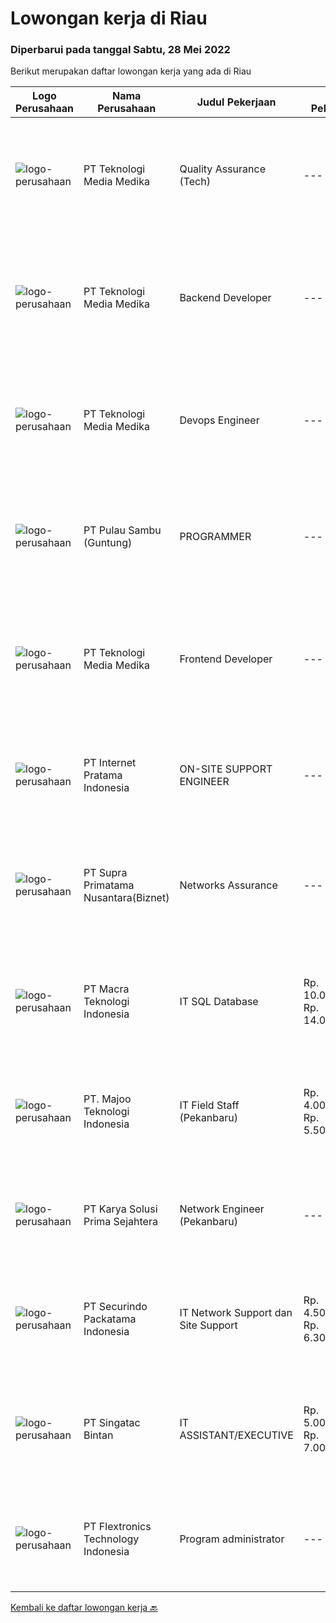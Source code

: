 
  # Lowongan kerja di Riau

  ### Diperbarui pada tanggal Sabtu, 28 Mei 2022

  Berikut merupakan daftar lowongan kerja yang ada di Riau

  |Logo Perusahaan | Nama Perusahaan | Judul Pekerjaan | Gaji Pekerjaan | Lokasi | Deskripsi | Tanggal diunggah | Pranala |
  | -------------- | --------------- | --------------- | --------- | --------- | -------------- | ------- | ----------- |
  |![logo-perusahaan](https://image-service-cdn.seek.com.au/693e277442a7279322b3a21765b4c571aafeead9/ee4dce1061f3f616224767ad58cb2fc751b8d2dc)|PT Teknologi Media Medika|Quality Assurance (Tech)|---|Pekanbaru|Kualifikasi: Kemampuan analisa dan pemecahan masalah yang sangat baik Pengalaman dalam melakukan pengujian aplikasi android, aplikasi iOS, aplikasi...|Jumat, 27 Mei 2022|https://www.jobstreet.co.id/id/job/quality-assurance-tech-3880359?token=0~f491f05c-fe3c-4b40-8471-69ad379e1fef&sectionRank=1&jobId=jobstreet-id-job-3880359|
|![logo-perusahaan](https://image-service-cdn.seek.com.au/c2a52d685b8463bd80621ce3a68f3421e0eee211/ee4dce1061f3f616224767ad58cb2fc751b8d2dc)|PT Teknologi Media Medika|Backend Developer|---|Pekanbaru|Kualifikasi: Pengalaman sebagai backend developer minimal 1 tahun  Pemahaman mendalam tentang pengembangan web Pengalaman menggunakan bahasa...|Jumat, 27 Mei 2022|https://www.jobstreet.co.id/id/job/backend-developer-3880339?token=0~f491f05c-fe3c-4b40-8471-69ad379e1fef&sectionRank=2&jobId=jobstreet-id-job-3880339|
|![logo-perusahaan](https://image-service-cdn.seek.com.au/c2a52d685b8463bd80621ce3a68f3421e0eee211/ee4dce1061f3f616224767ad58cb2fc751b8d2dc)|PT Teknologi Media Medika|Devops Engineer|---|Pekanbaru|Kualifikasi Memiliki pengetahuan mengenai konsep DevOps Memahami cara menggunakan tool automasi seperti Jenkins Mengerti cara menggunakan version...|Jumat, 27 Mei 2022|https://www.jobstreet.co.id/id/job/devops-engineer-3880312?token=0~f491f05c-fe3c-4b40-8471-69ad379e1fef&sectionRank=3&jobId=jobstreet-id-job-3880312|
|![logo-perusahaan](https://image-service-cdn.seek.com.au/b4834b31e6fda38fbdb9fa2a1e32f1276de1d8be/ee4dce1061f3f616224767ad58cb2fc751b8d2dc)|PT Pulau Sambu (Guntung)|PROGRAMMER|---|Riau|Mengatur proses pengembangan software mulai dari konsep hingga pengiriman Menjaga dan meningkatkan pengerjaan software Mengatur siklus awal sampai...|Jumat, 27 Mei 2022|https://www.jobstreet.co.id/id/job/programmer-3897963?token=0~f491f05c-fe3c-4b40-8471-69ad379e1fef&sectionRank=4&jobId=jobstreet-id-job-3897963|
|![logo-perusahaan](https://image-service-cdn.seek.com.au/c2a52d685b8463bd80621ce3a68f3421e0eee211/ee4dce1061f3f616224767ad58cb2fc751b8d2dc)|PT Teknologi Media Medika|Frontend Developer|---|Pekanbaru|Job Requirements Pengalaman menggunakan React/Redux, JavaScript, dan React.JS Familiar menggunakan HTML dan CSS3 Pengalaman dalam membuat clean code...|Jumat, 27 Mei 2022|https://www.jobstreet.co.id/id/job/frontend-developer-3880295?token=0~f491f05c-fe3c-4b40-8471-69ad379e1fef&sectionRank=5&jobId=jobstreet-id-job-3880295|
|![logo-perusahaan](https://image-service-cdn.seek.com.au/0e0c0515a811963918206848c433cfb044ac410c/ee4dce1061f3f616224767ad58cb2fc751b8d2dc)|PT Internet Pratama Indonesia|ON-SITE SUPPORT ENGINEER|---|Riau|URGENTLY REQUIRED ( able to join soon ) Location: Duri Dumai - Riau Job : Helpdesk Officer for Oil and Gas Company Specification : Bachelor Degree of...|Senin, 23 Mei 2022|https://www.jobstreet.co.id/id/job/on-site-support-engineer-3893366?token=0~f491f05c-fe3c-4b40-8471-69ad379e1fef&sectionRank=6&jobId=jobstreet-id-job-3893366|
|![logo-perusahaan](https://image-service-cdn.seek.com.au/1033d36f751f076cfdd637ed0acbcbf8508866ec/ee4dce1061f3f616224767ad58cb2fc751b8d2dc)|PT Supra Primatama Nusantara(Biznet)|Networks Assurance|---|Jakarta Raya|Tanggung Jawab:  Melakukan Audit &amp; Commissioning jaringan Fiber Optic (FTTx GPON, and Metro Ethernet) Memastikan pembangunan jaringan fiber optik...|Senin, 23 Mei 2022|https://www.jobstreet.co.id/id/job/networks-assurance-3893018?token=0~f491f05c-fe3c-4b40-8471-69ad379e1fef&sectionRank=7&jobId=jobstreet-id-job-3893018|
|![logo-perusahaan](https://image-service-cdn.seek.com.au/ab3c74a170a52416de56958eda35d885d8dfff13/ee4dce1061f3f616224767ad58cb2fc751b8d2dc)|PT Macra Teknologi Indonesia|IT SQL Database|Rp. 10.000.000-Rp. 14.000.000|Riau|Requirements:1. Minimum 5-10 years as senior IT Technical Lead in banking/fintech industries2. have experience / knowledge in internet banking project...|Kamis, 12 Mei 2022|https://www.jobstreet.co.id/id/job/it-sql-database-3881003?token=0~f491f05c-fe3c-4b40-8471-69ad379e1fef&sectionRank=8&jobId=jobstreet-id-job-3881003|
|![logo-perusahaan](https://image-service-cdn.seek.com.au/2a2c8a948d223cf92abbc34c9b4e6cee325386db/ee4dce1061f3f616224767ad58cb2fc751b8d2dc)|PT. Majoo Teknologi Indonesia|IT Field Staff (Pekanbaru)|Rp. 4.000.000-Rp. 5.500.000|Pekanbaru|Melakukan instalasi beserta pengaturan software dan hardware majoo. Memberikan edukasi (training) kepada staff / manager/ owner mengenai cara...|Senin, 09 Mei 2022|https://www.jobstreet.co.id/id/job/it-field-staff-pekanbaru-3873601?token=0~f491f05c-fe3c-4b40-8471-69ad379e1fef&sectionRank=9&jobId=jobstreet-id-job-3873601|
|![logo-perusahaan](https://image-service-cdn.seek.com.au/bb0f2c313297f2db3d497466b95d7da85644edc0/ee4dce1061f3f616224767ad58cb2fc751b8d2dc)|PT Karya Solusi Prima Sejahtera|Network Engineer (Pekanbaru)|---|Pekanbaru|Kualifikasi: Usia maksimal 27 tahun Pendidikan minimal D3/S1 jurusan Teknik Telekomunikasi Memahami konsep OSI layer &amp; protokol komunikasi data...|Rabu, 11 Mei 2022|https://www.jobstreet.co.id/id/job/network-engineer-pekanbaru-3879371?token=0~f491f05c-fe3c-4b40-8471-69ad379e1fef&sectionRank=10&jobId=jobstreet-id-job-3879371|
|![logo-perusahaan](https://image-service-cdn.seek.com.au/a7ab5195f9eb25783d12ffcaa821f595e4b67b3c/ee4dce1061f3f616224767ad58cb2fc751b8d2dc)|PT Securindo Packatama Indonesia|IT Network Support dan Site Support|Rp. 4.500.000-Rp. 6.300.000|Jakarta Pusat|Tugas Pekerjaan : Survey ke lokasi-lokasi utk kebutuhan jaringan kabel data dan komputerisasi Membuat, mengajukan topologi network dan kebutuhan...|Senin, 09 Mei 2022|https://www.jobstreet.co.id/id/job/it-network-support-dan-site-support-3873745?token=0~f491f05c-fe3c-4b40-8471-69ad379e1fef&sectionRank=11&jobId=jobstreet-id-job-3873745|
|![logo-perusahaan](https://i.ibb.co/sqvTCh9/112815900-stock-vector-no-image-available-icon-flat-vector.webp)|PT Singatac Bintan|IT ASSISTANT/EXECUTIVE|Rp. 5.000.000-Rp. 7.000.000|Riau|Job DescriptionProvision of IT support to the local and remote end users relating to computer hardware and software issues.Administer domain user...|Sabtu, 30 April 2022|https://www.jobstreet.co.id/id/job/it-assistant-executive-3871065?token=0~f491f05c-fe3c-4b40-8471-69ad379e1fef&sectionRank=12&jobId=jobstreet-id-job-3871065|
|![logo-perusahaan](https://image-service-cdn.seek.com.au/dc9c65aecd831e7f13f74e29c3fee4ccfeded580/ee4dce1061f3f616224767ad58cb2fc751b8d2dc)|PT Flextronics Technology Indonesia|Program administrator|---|Batam|At Flex, we welcome people of all backgrounds. Our employees thrive here by living our values: we support each other as we strive to find a better...|Kamis, 26 Mei 2022|https://www.jobstreet.co.id/id/job/program-administrator-1031549929?token=0~f491f05c-fe3c-4b40-8471-69ad379e1fef&sectionRank=13&jobId=jobstreet-id-job-1031549929|


  [Kembali ke daftar lowongan kerja 🔙](../README.md#daftar-lowongan-kerja)
  